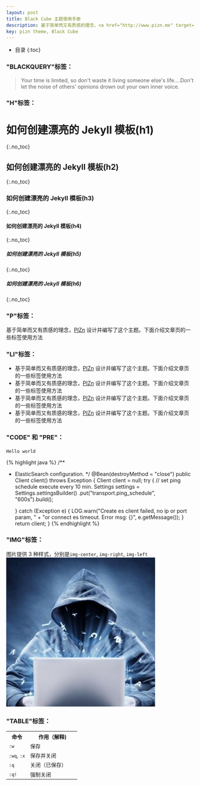 ```yaml
---
layout: post
title: Black Cube 主题使用手册
description: 基于简单而又有质感的理念，<a href="http://www.pizn.me" target="_blank">PIZn</a> 设计并编写了这个主题。下面介绍文章页的一些标签使用方法。
key: pizn theme, Black Cube
---
```


* 目录
{:toc}

### "BLACKQUERY"标签：

> Your time is limited, so don't waste it living someone else's life.…Don't let the noise of others' opinions drown out your own inner voice.

### "H"标签：

# 如何创建漂亮的 Jekyll 模板(h1)
{:.no_toc}

## 如何创建漂亮的 Jekyll 模板(h2)
{:.no_toc}

### 如何创建漂亮的 Jekyll 模板(h3)
{:.no_toc}

#### 如何创建漂亮的 Jekyll 模板(h4)
{:.no_toc}

##### 如何创建漂亮的 Jekyll 模板(h5)
{:.no_toc}

##### 如何创建漂亮的 Jekyll 模板(h6)
{:.no_toc}

### "P"标签：

基于简单而又有质感的理念，<a href="http://www.pizn.me" target="_blank">PIZn</a> 设计并编写了这个主题。下面介绍文章页的一些标签使用方法

### "LI"标签：

* 基于简单而又有质感的理念，<a href="http://www.pizn.me" target="_blank">PIZn</a> 设计并编写了这个主题。下面介绍文章页的一些标签使用方法
* 基于简单而又有质感的理念，<a href="http://www.pizn.me" target="_blank">PIZn</a> 设计并编写了这个主题。下面介绍文章页的一些标签使用方法
* 基于简单而又有质感的理念，<a href="http://www.pizn.me" target="_blank">PIZn</a> 设计并编写了这个主题。下面介绍文章页的一些标签使用方法
* 基于简单而又有质感的理念，<a href="http://www.pizn.me" target="_blank">PIZn</a> 设计并编写了这个主题。下面介绍文章页的一些标签使用方法

### "CODE" 和 "PRE"：
<code class="code">Hello world</code>

{% highlight java %}
/**
 * ElasticSearch configuration.
 */
@Bean(destroyMethod = "close")
public Client client() throws Exception {
    Client client = null;
    try {
        // set ping schedule execute every 10 min.
        Settings settings = Settings.settingsBuilder()
                .put("transport.ping_schedule", "600s").build();

    } catch (Exception e) {
        LOG.warn("Create es client failed, no ip or port param, " +
                "or connect es timeout. Error msg: {}", e.getMessage());
    }
    return client;
}
{% endhighlight %}

### "IMG"标签：
图片提供 3 种样式，分别是<code class="code">img-center</code>, <code class="code">img-right</code>, <code class="code">img-left</code>  
<img src="/images/hacker.jpg" class="img-center" style="width: 400px;" alt="thumb" >

### "TABLE"标签：

<table width="100%">
	<tbody>
		<tr>
			<th width="30%">命令</th>
			<th width="70%">作用（解释)</th>
		</tr>
		<tr>
			<td>
				<code class="v-code">:w</code>
			</td>
			<td>保存</td>
		</tr>
		<tr>
			<td>
				<code class="v-code">:wq</code>,
				<code class="v-code">:x</code>
			</td>
			<td>保存并关闭</td>
		</tr>
		<tr>
			<td>
				<code class="v-code">:q</code>
			</td>
			<td>关闭（已保存）</td>
		</tr>
		<tr>
			<td>
				<code class="v-code">:q!</code>
			</td>
			<td>强制关闭</td>
		</tr>
	</tbody>
</table>